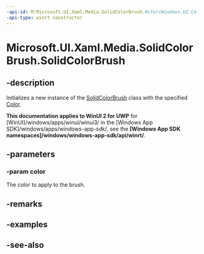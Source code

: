 ```yaml
---
-api-id: M:Microsoft.UI.Xaml.Media.SolidColorBrush.#ctor(Windows.UI.Color)
-api-type: winrt constructor
---
```


<!-- Method syntax
public SolidColorBrush(Windows.UI.Color color)
-->

# Microsoft.UI.Xaml.Media.SolidColorBrush.SolidColorBrush

## -description
Initializes a new instance of the [SolidColorBrush](solidcolorbrush.md) class with the specified [Color](/uwp/api/windows.ui.color).

**This documentation applies to WinUI 2 for UWP** for [WinUI]/windows/apps/winui/winui3/ in the [Windows App SDK]/windows/apps/windows-app-sdk/, see the **[Windows App SDK namespaces]/windows/windows-app-sdk/api/winrt/**.

## -parameters
### -param color
The color to apply to the brush.

## -remarks

## -examples

## -see-also
